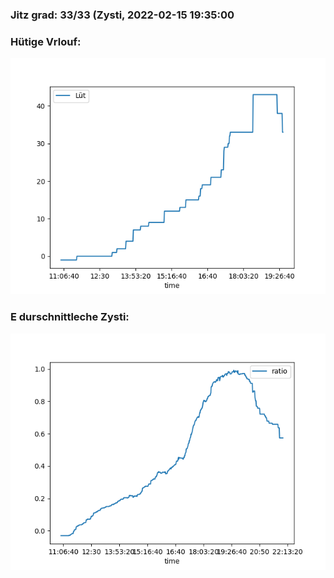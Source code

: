 ### Jitz grad: 33/33 (Zysti, 2022-02-15 19:35:00

### Hütige Vrlouf:
![Graph](Today.png)

### E durschnittleche Zysti:
![Graph](Zysti.png)